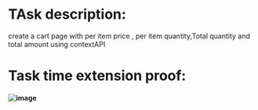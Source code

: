 # TAsk description:
   create a cart page with per item price , per item quantity,Total quantity and total amount using contextAPI

# Task time extension proof:

#### ![image](https://github.com/ShakthiSundar-K/Guvi_D5_Task/assets/128116143/5318043f-5150-4178-bb8d-39bf235a2149)

